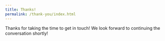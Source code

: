 ```yaml
---
title: Thanks!
permalink: /thank-you/index.html
---
```

Thanks for taking the time to get in touch! We look forward to continuing the conversation shortly!